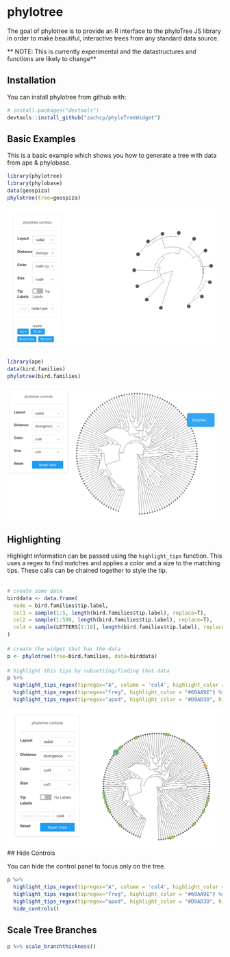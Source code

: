
<!-- README.md is generated from README.Rmd. Please edit that file -->
phylotree
=========

The goal of phylotree is to provide an R interface to the phyloTree JS library in order to make beautiful, interactive trees from any standard data source.

\*\* NOTE: This is currently experimental and the datastructures and functions are likely to change\*\*

Installation
------------

You can install phylotree from github with:

``` r
# install.packages("devtools")
devtools::install_github("zachcp/phyloTreeWidget")
```

Basic Examples
--------------

This is a basic example which shows you how to generate a tree with data from ape & phylobase.

``` r
library(phylotree)
library(phylobase)
data(geospiza)
phylotree(tree=geospiza)
```

![](geospiza.png)

``` r
library(ape)
data(bird.families)
phylotree(bird.families)
```

![](phylotree1.png)

Highlighting
------------

Highlight information can be passed using the `highlight_tips` function. This uses a regex to find matches and applies a color and a size to the matching tips. These calls can be chained together to style the tip.

``` r

# create some data
birddata <- data.frame(
  node = bird.families$tip.label,
  col1 = sample(1:5, length(bird.families$tip.label), replace=T),
  col2 = sample(1:500, length(bird.families$tip.label), replace=T),
  col4 = sample(LETTERS[1:10], length(bird.families$tip.label), replace=T)
)

# create the widget that has the data
p <- phylotree(tree=bird.families, data=birddata)

# highlight this tips by subsetting/finding that data
p %>% 
  highlight_tips_regex(tipregex="A", column = 'col4', highlight_color = "#8EBC66", highlight_size = 5) %>%
  highlight_tips_regex(tipregex="freg", highlight_color = "#60AA9E") %>%
  highlight_tips_regex(tipregex="apod", highlight_color = "#D9AD3D", highlight_size = 5)
```

![](phylotree_highlight.png) \#\# Hide Controls

You can hide the control panel to focus only on the tree.

``` r
p %>% 
  highlight_tips_regex(tipregex="A", column = 'col4', highlight_color = "#8EBC66", highlight_size = 5) %>%
  highlight_tips_regex(tipregex="freg", highlight_color = "#60AA9E") %>%
  highlight_tips_regex(tipregex="apod", highlight_color = "#D9AD3D", highlight_size = 5) %>%
  hide_controls()
```

Scale Tree Branches
-------------------

``` r
p %>% scale_branchthickness()
```
